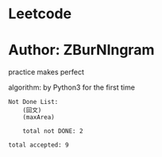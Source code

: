 # Leetcode
# Author: ZBurNIngram
practice makes perfect

algorithm:
	by Python3 for the first time 

	Not Done List:
		(回文)
		(maxArea)

		total not DONE: 2
		
	total accepted: 9
